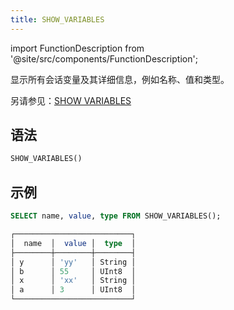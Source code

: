```yaml
---
title: SHOW_VARIABLES
---
```


import FunctionDescription from '@site/src/components/FunctionDescription';

<FunctionDescription description="引入或更新版本: v1.2.634"/>

显示所有会话变量及其详细信息，例如名称、值和类型。

另请参见：[SHOW VARIABLES](/sql/sql-commands/ddl/variable/show-variables)

## 语法

```sql
SHOW_VARIABLES()
```

## 示例

```sql
SELECT name, value, type FROM SHOW_VARIABLES();

┌──────────────────────────┐
│  name  │  value │  type  │
├────────┼────────┼────────┤
│ y      │ 'yy'   │ String │
│ b      │ 55     │ UInt8  │
│ x      │ 'xx'   │ String │
│ a      │ 3      │ UInt8  │
└──────────────────────────┘
```
